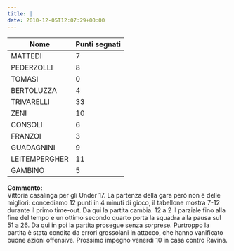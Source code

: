 ```yaml
---
title: |
date: 2010-12-05T12:07:29+00:00
---
```

| **Nome** | **Punti segnati** |
| -------- | ----------------- |
| MATTEDI | 7 |
| PEDERZOLLI | 8 |
| TOMASI | 0 |
| BERTOLUZZA | 4 |
| TRIVARELLI | 33 |
| ZENI | 10 |
| CONSOLI | 6 |
| FRANZOI | 3 |
| GUADAGNINI | 9 |
| LEITEMPERGHER | 11 |
| GAMBINO | 5 |

**Commento:**  
Vittoria casalinga per gli Under 17. La partenza della gara però non è delle migliori: concediamo 12 punti in 4 minuti di gioco, il tabellone mostra 7-12 durante il primo time-out. Da qui la partita cambia. 12 a 2 il parziale fino alla fine del tempo e un ottimo secondo quarto porta la squadra alla pausa sul 51 a 26. Da qui in poi la partita prosegue senza sorprese. Purtroppo la partita è stata condita da errori grossolani in attacco, che hanno vanificato buone azioni offensive. Prossimo impegno venerdì 10 in casa contro Ravina.
